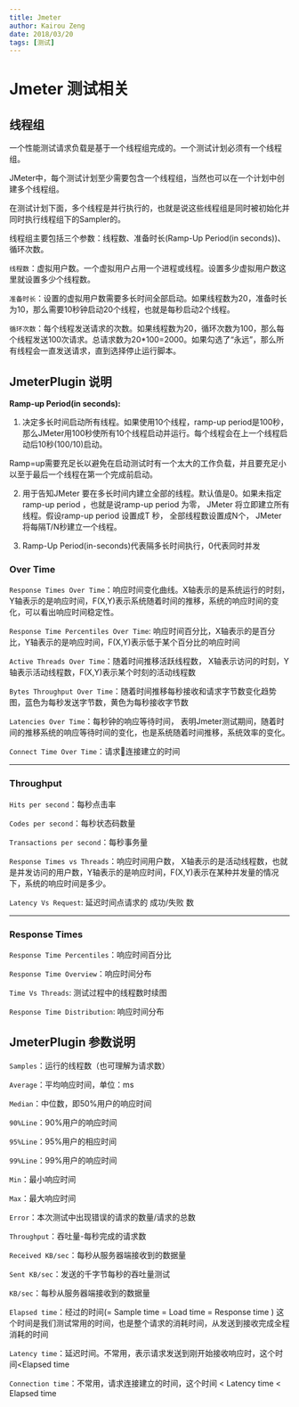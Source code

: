 ```yaml
---
title: Jmeter
author: Kairou Zeng
date: 2018/03/20
tags: [测试]
---
```


# Jmeter 测试相关

## 线程组

一个性能测试请求负载是基于一个线程组完成的。一个测试计划必须有一个线程组。

JMeter中，每个测试计划至少需要包含一个线程组，当然也可以在一个计划中创建多个线程组。

在测试计划下面，多个线程是并行执行的，也就是说这些线程组是同时被初始化并同时执行线程组下的Sampler的。

线程组主要包括三个参数：线程数、准备时长(Ramp-Up Period(in seconds))、循环次数。

`线程数`：虚拟用户数。一个虚拟用户占用一个进程或线程。设置多少虚拟用户数这里就设置多少个线程数。

`准备时长`：设置的虚拟用户数需要多长时间全部启动。如果线程数为20，准备时长为10，那么需要10秒钟启动20个线程，也就是每秒启动2个线程。

`循环次数`：每个线程发送请求的次数。如果线程数为20，循环次数为100，那么每个线程发送100次请求。总请求数为20*100=2000。如果勾选了“永远”，那么所有线程会一直发送请求，直到选择停止运行脚本。

## JmeterPlugin 说明

**Ramp-up Period(in seconds):**

1. 决定多长时间启动所有线程。如果使用10个线程，ramp-up period是100秒，那么JMeter用100秒使所有10个线程启动并运行。每个线程会在上一个线程启动后10秒(100/10)启动。

Ramp=up需要充足长以避免在启动测试时有一个太大的工作负载，并且要充足小以至于最后一个线程在第一个完成前启动。

2. 用于告知JMeter 要在多长时间内建立全部的线程。默认值是0。如果未指定ramp-up period ，也就是说ramp-up period 为零， JMeter 将立即建立所有线程。假设ramp-up period 设置成T 秒， 全部线程数设置成N个， JMeter 将每隔T/N秒建立一个线程。

3. Ramp-Up Period(in-seconds)代表隔多长时间执行，0代表同时并发

### Over Time

`Response Times Over Time`：响应时间变化曲线。X轴表示的是系统运行的时刻，Y轴表示的是响应时间，F(X,Y)表示系统随着时间的推移，系统的响应时间的变化，可以看出响应时间稳定性。

`Response Time Percentiles Over Time`: 响应时间百分比，X轴表示的是百分比，Y轴表示的是响应时间，F(X,Y)表示低于某个百分比的响应时间

`Active Threads Over Time`：随着时间推移活跃线程数， X轴表示访问的时刻，Y轴表示活动线程数，F(X,Y)表示某个时刻的活动线程数

`Bytes Throughput Over Time`：随着时间推移每秒接收和请求字节数变化趋势图，蓝色为每秒发送字节数，黄色为每秒接收字节数

`Latencies Over Time`：每秒钟的响应等待时间， 表明Jmeter测试期间，随着时间的推移系统的响应等待时间的变化，也是系统随着时间推移，系统效率的变化。

`Connect Time Over Time`：请求连接建立的时间

----
### Throughput

`Hits per second`：每秒点击率

`Codes per second`：每秒状态码数量

`Transactions per second`：每秒事务量

`Response Times vs Threads`：响应时间用户数， X轴表示的是活动线程数，也就是并发访问的用户数，Y轴表示的是响应时间，F(X,Y)表示在某种并发量的情况下，系统的响应时间是多少。

`Latency Vs Request`: 延迟时间点请求的 成功/失败 数

----
### Response Times

`Response Time Percentiles`：响应时间百分比

`Response Time Overview`：响应时间分布

`Time Vs Threads`: 测试过程中的线程数时续图

`Response Time Distribution`: 响应时间分布

## JmeterPlugin 参数说明

`Samples`：运行的线程数（也可理解为请求数）

`Average`：平均响应时间，单位：ms

`Median`：中位数，即50%用户的响应时间

`90%Line`：90%用户的响应时间

`95%Line`：95%用户的相应时间

`99%Line`：99%用户的响应时间

`Min`：最小响应时间

`Max`：最大响应时间

`Error`：本次测试中出现错误的请求的数量/请求的总数

`Throughput`：吞吐量-每秒完成的请求数

`Received KB/sec`：每秒从服务器端接收到的数据量

`Sent KB/sec`：发送的千字节每秒的吞吐量测试

`KB/sec`：每秒从服务器端接收到的数据量

`Elapsed time`：经过的时间(= Sample time = Load time = Response time ) 
这个时间是我们测试常用的时间，也是整个请求的消耗时间，从发送到接收完成全程消耗的时间

`Latency time`：延迟时间。不常用，表示请求发送到刚开始接收响应时，这个时间<Elapsed time

`Connection time`：不常用，请求连接建立的时间，这个时间 < Latency time < Elapsed time
